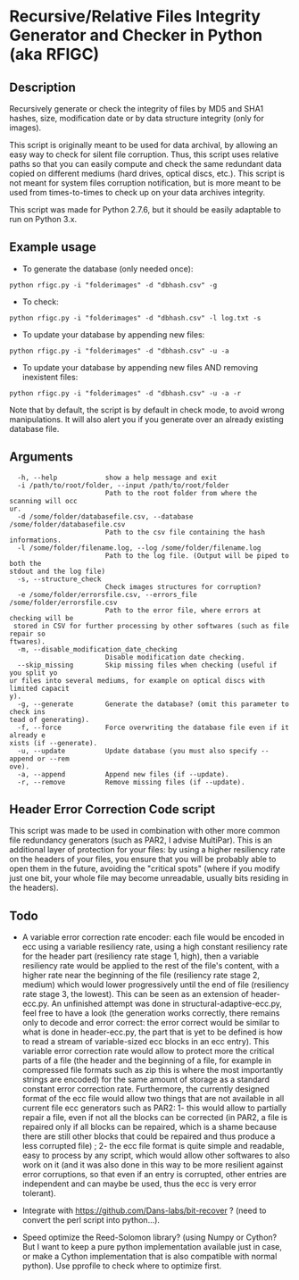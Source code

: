 Recursive/Relative Files Integrity Generator and Checker in Python (aka RFIGC)
=======================================================

Description
----------------
Recursively generate or check the integrity of files by MD5 and SHA1 hashes, size, modification date or by data structure integrity (only for images).

This script is originally meant to be used for data archival, by allowing an easy way to check for silent file corruption. Thus, this script uses relative paths so that you can easily compute and check the same redundant data copied on different mediums (hard drives, optical discs, etc.). This script is not meant for system files corruption notification, but is more meant to be used from times-to-times to check up on your data archives integrity.

This script was made for Python 2.7.6, but it should be easily adaptable to run on Python 3.x.

Example usage
----------------------
- To generate the database (only needed once):

```python rfigc.py -i "folderimages" -d "dbhash.csv" -g ```

- To check:

```python rfigc.py -i "folderimages" -d "dbhash.csv" -l log.txt -s ```

- To update your database by appending new files:

```python rfigc.py -i "folderimages" -d "dbhash.csv" -u -a ```

- To update your database by appending new files AND removing inexistent files:

```python rfigc.py -i "folderimages" -d "dbhash.csv" -u -a -r ```

Note that by default, the script is by default in check mode, to avoid wrong manipulations. It will also alert you if you generate over an already existing database file.

Arguments
----------------

```
  -h, --help            show a help message and exit
  -i /path/to/root/folder, --input /path/to/root/folder
                        Path to the root folder from where the scanning will occ
ur.
  -d /some/folder/databasefile.csv, --database /some/folder/databasefile.csv
                        Path to the csv file containing the hash informations.
  -l /some/folder/filename.log, --log /some/folder/filename.log
                        Path to the log file. (Output will be piped to both the
stdout and the log file)
  -s, --structure_check
                        Check images structures for corruption?
  -e /some/folder/errorsfile.csv, --errors_file /some/folder/errorsfile.csv
                        Path to the error file, where errors at checking will be
 stored in CSV for further processing by other softwares (such as file repair so
ftwares).
  -m, --disable_modification_date_checking
                        Disable modification date checking.
  --skip_missing        Skip missing files when checking (useful if you split yo
ur files into several mediums, for example on optical discs with limited capacit
y).
  -g, --generate        Generate the database? (omit this parameter to check ins
tead of generating).
  -f, --force           Force overwriting the database file even if it already e
xists (if --generate).
  -u, --update          Update database (you must also specify --append or --rem
ove).
  -a, --append          Append new files (if --update).
  -r, --remove          Remove missing files (if --update).
```

Header Error Correction Code script
----------------------------------------------------

This script was made to be used in combination with other more common file redundancy generators (such as PAR2, I advise MultiPar). This is an additional layer of protection for your files: by using a higher resiliency rate on the headers of your files, you ensure that you will be probably able to open them in the future, avoiding the "critical spots" (where if you modify just one bit, your whole file may become unreadable, usually bits residing in the headers).

Todo
-------

- A variable error correction rate encoder:
each file would be encoded in ecc using a variable resiliency rate, using a high constant resiliency rate for the header part (resiliency rate stage 1, high), then a variable resiliency rate would be applied to the rest of the file's content, with a higher rate near the beginning of the file (resiliency rate stage 2, medium) which would lower progressively until the end of file (resiliency rate stage 3, the lowest). This can be seen as an extension of header-ecc.py. An unfinished attempt was done in structural-adaptive-ecc.py, feel free to have a look (the generation works correctly, there remains only to decode and error correct: the error correct would be similar to what is done in header-ecc.py, the part that is yet to be defined is how to read a stream of variable-sized ecc blocks in an ecc entry).
This variable error correction rate would allow to protect more the critical parts of a file (the header and the beginning of a file, for example in compressed file formats such as zip this is where the most importantly strings are encoded) for the same amount of storage as a standard constant error correction rate.
Furthermore, the currently designed format of the ecc file would allow two things that are not available in all current file ecc generators such as PAR2: 1- this would allow to partially repair a file, even if not all the blocks can be corrected (in PAR2, a file is repaired only if all blocks can be repaired, which is a shame because there are still other blocks that could be repaired and thus produce a less corrupted file) ; 2- the ecc file format is quite simple and readable, easy to process by any script, which would allow other softwares to also work on it (and it was also done in this way to be more resilient against error corruptions, so that even if an entry is corrupted, other entries are independent and can maybe be used, thus the ecc is very error tolerant).

- Integrate with https://github.com/Dans-labs/bit-recover ? (need to convert the perl script into python...).

- Speed optimize the Reed-Solomon library? (using Numpy or Cython? But I want to keep a pure python implementation available just in case, or make a Cython implementation that is also compatible with normal python). Use pprofile to check where to optimize first.
